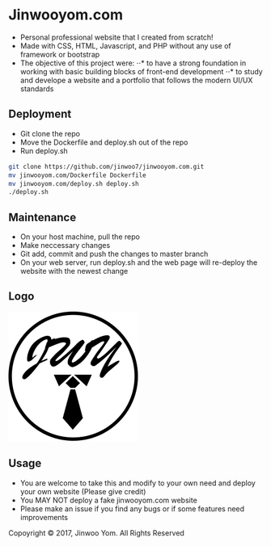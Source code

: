 # Jinwooyom.com
- Personal professional website that I created from scratch!
- Made with CSS, HTML, Javascript, and PHP without any use of framework or bootstrap
- The objective of this project were:
⋅⋅* to have a strong foundation in working with basic building blocks of front-end development
⋅⋅* to study and develope a website and a portfolio that follows the modern UI/UX standards

## Deployment
- Git clone the repo
- Move the Dockerfile and deploy.sh out of the repo
- Run deploy.sh
```bash
git clone https://github.com/jinwoo7/jinwooyom.com.git
mv jinwooyom.com/Dockerfile Dockerfile
mv jinwooyom.com/deploy.sh deploy.sh
./deploy.sh
```

## Maintenance
- On your host machine, pull the repo
- Make neccessary changes
- Git add, commit and push the changes to master branch
- On your web server, run deploy.sh and the web page will re-deploy the website with the newest change

##  Logo
![alt text][logo]

## Usage
- You are welcome to take this and modify to your own need and deploy your own website (Please give credit)
- You MAY NOT deploy a fake jinwooyom.com website
- Please make an issue if you find any bugs or if some features need improvements

Copoyright &copy; 2017, Jinwoo Yom. All Rights Reserved

[logo]: ./resources/css/img/JinwooYom-LogoDark.png "JinwooYom.com Logo"

